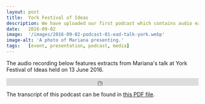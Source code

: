 ```yaml
---
layout: post
title:  York Festival of Ideas
description: We have uploaded our first podcast which contains audio extracts from Mariana’s talk at York Festival of Ideas on June 13 2016. 
date:   2016-09-02
image:  '/images/2016-09-02-podcast-01-ead-talk-york.webp'
image-alt: 'A photo of Mariana presenting.'
tags:   [event, presentation, podcast, media]
---
```


<!--
- can I add a heading anchor to the redirect_url2 link?
-->

The audio recording below features extracts from Mariana's talk at York Festival of Ideas held on 13 June 2016.  

<iframe title="EAD podcast 01." width="100%" height="20" scrolling="no" frameborder="no" src="https://w.soundcloud.com/player/?url=https%3A//api.soundcloud.com/tracks/281062672&amp;color=daa95f&amp;inverse=false&amp;auto_false=true&amp;show_user=true"></iframe>

<br>

The transcript of this podcast can be found in [this PDF file](../assets/docs/transcripts/EAD-podcast-01-transcript.pdf). 